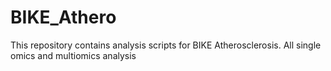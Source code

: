 # BIKE_Athero
This repository contains analysis scripts for BIKE Atherosclerosis. All single omics and multiomics analysis
